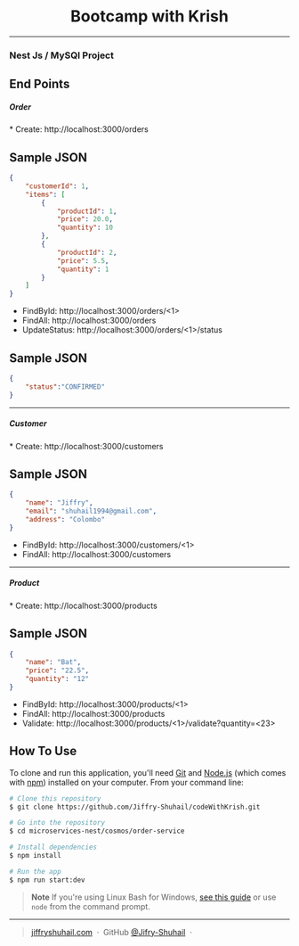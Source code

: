 
<h1 align="center">
  Bootcamp with Krish
  <br>
</h1>

<hr>

<h3>
  Nest Js / MySQl Project
  <br>
</h1>

## End Points

<h5>Order</h5>
* Create: http://localhost:3000/orders

## Sample JSON

```json
{
    "customerId": 1,
    "items": [
        {
            "productId": 1,
            "price": 20.0,
            "quantity": 10
        },
        {
            "productId": 2,
            "price": 5.5,
            "quantity": 1
        }
    ]
}
```

* FindById: http://localhost:3000/orders/<1>
* FindAll: http://localhost:3000/orders
* UpdateStatus: http://localhost:3000/orders/<1>/status
## Sample JSON

```json
{
	"status":"CONFIRMED"
}
```

<hr>

<h5>Customer</h5>
* Create: http://localhost:3000/customers

## Sample JSON

```json
{
    "name": "Jiffry",
    "email": "shuhail1994@gmail.com",
    "address": "Colombo"
}
```
* FindById: http://localhost:3000/customers/<1>
* FindAll: http://localhost:3000/customers

<hr>

<h5>Product</h5>
* Create: http://localhost:3000/products

## Sample JSON

```json
{
    "name": "Bat",
    "price": "22.5",
    "quantity": "12"
}
```
* FindById: http://localhost:3000/products/<1>
* FindAll: http://localhost:3000/products
* Validate: http://localhost:3000/products/<1>/validate?quantity=<23>

## How To Use

To clone and run this application, you'll need [Git](https://git-scm.com) and [Node.js](https://nodejs.org/en/download/) (which comes with [npm](http://npmjs.com)) installed on your computer. From your command line:

```bash
# Clone this repository
$ git clone https://github.com/Jiffry-Shuhail/codeWithKrish.git

# Go into the repository
$ cd microservices-nest/cosmos/order-service

# Install dependencies
$ npm install

# Run the app
$ npm run start:dev
```

> **Note**
> If you're using Linux Bash for Windows, [see this guide](https://www.howtogeek.com/261575/how-to-run-graphical-linux-desktop-applications-from-windows-10s-bash-shell/) or use `node` from the command prompt.


---

> [jiffryshuhail.com](https://jiffryshuhail.com/) &nbsp;&middot;&nbsp;
> GitHub [@Jifry-Shuhail](https://github.com/Jiffry-Shuhail) &nbsp;&middot;&nbsp;


